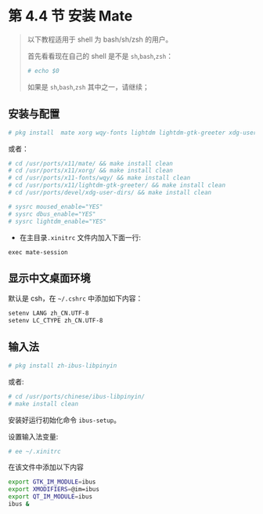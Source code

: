 # 第 4.4 节 安装 Mate

> 以下教程适用于 shell 为 bash/sh/zsh 的用户。
>
> 首先看看现在自己的 shell 是不是 `sh`,`bash`,`zsh`：
>
>```sh
># echo $0
>```
>
> 如果是 `sh`,`bash`,`zsh` 其中之一，请继续；

## 安装与配置

```sh
# pkg install  mate xorg wqy-fonts lightdm lightdm-gtk-greeter xdg-user-dirs
```

或者：

```sh
# cd /usr/ports/x11/mate/ && make install clean
# cd /usr/ports/x11/xorg/ && make install clean
# cd /usr/ports/x11-fonts/wqy/ && make install clean
# cd /usr/ports/x11/lightdm-gtk-greeter/ && make install clean
# cd /usr/ports/devel/xdg-user-dirs/ && make install clean
```

```sh
# sysrc moused_enable="YES"
# sysrc dbus_enable="YES"
# sysrc lightdm_enable="YES"
```

- 在主目录`.xinitrc` 文件内加入下面一行:

```
exec mate-session
```

## 显示中文桌面环境

默认是 csh，在 `~/.cshrc` 中添加如下内容：

```sh
setenv LANG zh_CN.UTF-8
setenv LC_CTYPE zh_CN.UTF-8
```

## 输入法

```sh
# pkg install zh-ibus-libpinyin
```

或者:

```sh
# cd /usr/ports/chinese/ibus-libpinyin/ 
# make install clean
```

安装好运行初始化命令 `ibus-setup`。

设置输入法变量:

```sh
# ee ~/.xinitrc
```

在该文件中添加以下内容

```sh
export GTK_IM_MODULE=ibus
export XMODIFIERS=@im=ibus
export QT_IM_MODULE=ibus
ibus &
```
